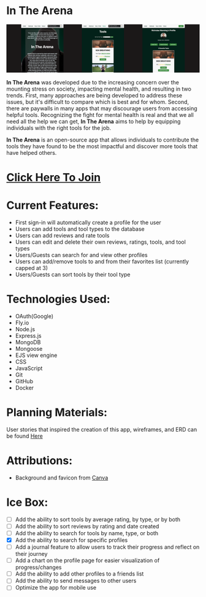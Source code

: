 # **In The Arena**

![InTheArenaScreenshots](./public/assets/images/in-the-arena-screenshots.png "In The Arena Screenshots")

**In The Arena** was developed due to the increasing concern over the mounting stress on society, impacting mental health, and resulting in two trends. First, many approaches are being developed to address these issues, but it's difficult to compare which is best and for whom. Second, there are paywalls in many apps that may discourage users from accessing helpful tools. Recognizing the fight for mental health is real and that we all need all the help we can get, **In The Arena** aims to help by equipping individuals with the right tools for the job. 

**In The Arena** is an open-source app that allows individuals to contribute the tools they have found to be the most impactful and discover more tools that have helped others. 

# **[Click Here To Join](https://in-the-arena.fly.dev/)**

# **Current Features:**
* First sign-in will automatically create a profile for the user
* Users can add tools and tool types to the database
* Users can add reviews and rate tools
* Users can edit and delete their own reviews, ratings, tools, and tool types
* Users/Guests can search for and view other profiles
* Users can add/remove tools to and from their favorites list (currently capped at 3)
* Users/Guests can sort tools by their tool type


# **Technologies Used:**
* OAuth(Google)
* Fly.io
* Node.js
* Express.js
* MongoDB
* Mongoose
* EJS view engine
* CSS
* JavaScript
* Git
* GitHub
* Docker

# **Planning Materials:**
User stories that inspired the creation of this app, wireframes, and ERD can be found [Here](https://trello.com/b/9mQTebGG/in-the-arena)


# **Attributions:**
- Background and favicon from [Canva](https://www.canva.com/p/brand262404081/)


# **Ice Box:**
- [ ] Add the ability to sort tools by average rating, by type, or by both
- [ ] Add the ability to sort reviews by rating and date created
- [ ] Add the ability to search for tools by name, type, or both
- [x] Add the ability to search for specific profiles
- [ ] Add a journal feature to allow users to track their progress and reflect on their journey
- [ ] Add a chart on the profile page for easier visualization of progress/changes
- [ ] Add the ability to add other profiles to a friends list 
- [ ] Add the ability to send messages to other users
- [ ] Optimize the app for mobile use